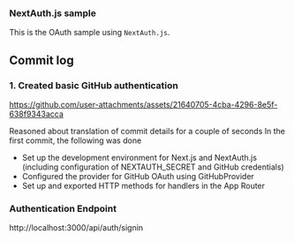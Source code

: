 ### NextAuth.js sample
This is the OAuth sample using `NextAuth.js`.

## Commit log
### 1. Created basic GitHub authentication


https://github.com/user-attachments/assets/21640705-4cba-4296-8e5f-638f9343acca


Reasoned about translation of commit details for a couple of seconds
In the first commit, the following was done

- Set up the development environment for Next.js and NextAuth.js (including configuration of NEXTAUTH_SECRET and GitHub credentials)
- Configured the provider for GitHub OAuth using GitHubProvider
- Set up and exported HTTP methods for handlers in the App Router

### Authentication Endpoint
http://localhost:3000/api/auth/signin
